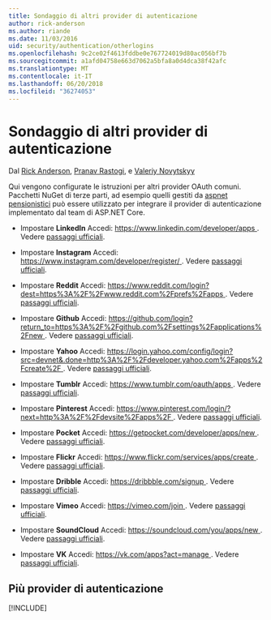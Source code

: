 ```yaml
---
title: Sondaggio di altri provider di autenticazione
author: rick-anderson
ms.author: riande
ms.date: 11/03/2016
uid: security/authentication/otherlogins
ms.openlocfilehash: 9c2ce02f4613fddbe0e767724019d80ac056bf7b
ms.sourcegitcommit: a1afd04758e663d7062a5bfa8a0d4dca38f42afc
ms.translationtype: MT
ms.contentlocale: it-IT
ms.lasthandoff: 06/20/2018
ms.locfileid: "36274053"
---
```

# <a name="short-survey-of-other-authentication-providers"></a>Sondaggio di altri provider di autenticazione

<a name="security-authentication-other-logins"></a>

Dal [Rick Anderson](https://twitter.com/RickAndMSFT), [Pranav Rastogi](https://github.com/rustd), e [Valeriy Novytskyy](https://github.com/01binary)

Qui vengono configurate le istruzioni per altri provider OAuth comuni. Pacchetti NuGet di terze parti, ad esempio quelli gestiti da [aspnet pensionistici](https://www.nuget.org/packages?q=owners%3Aaspnet-contrib+title%3AOAuth) può essere utilizzato per integrare il provider di autenticazione implementato dal team di ASP.NET Core.

* Impostare **LinkedIn** Accedi: [ https://www.linkedin.com/developer/apps ](https://www.linkedin.com/developer/apps). Vedere [passaggi ufficiali](https://developer.linkedin.com/docs/oauth2).

* Impostare **Instagram** Accedi: [ https://www.instagram.com/developer/register/ ](https://www.instagram.com/developer/register/). Vedere [passaggi ufficiali](https://www.instagram.com/developer/authentication/).

* Impostare **Reddit** Accedi: [ https://www.reddit.com/login?dest=https%3A%2F%2Fwww.reddit.com%2Fprefs%2Fapps ](https://www.reddit.com/login?dest=https%3A%2F%2Fwww.reddit.com%2Fprefs%2Fapps). Vedere [passaggi ufficiali](https://github.com/reddit/reddit/wiki/OAuth2-Quick-Start-Example).

* Impostare **Github** Accedi: [ https://github.com/login?return_to=https%3A%2F%2Fgithub.com%2Fsettings%2Fapplications%2Fnew ](https://github.com/login?return_to=https%3A%2F%2Fgithub.com%2Fsettings%2Fapplications%2Fnew). Vedere [passaggi ufficiali](https://developer.github.com/v3/oauth/).

* Impostare **Yahoo** Accedi: [ https://login.yahoo.com/config/login?src=devnet&.done=http%3A%2F%2Fdeveloper.yahoo.com%2Fapps%2Fcreate%2F ](https://login.yahoo.com/config/login?src=devnet&.done=http%3A%2F%2Fdeveloper.yahoo.com%2Fapps%2Fcreate%2F). Vedere [passaggi ufficiali](https://developer.yahoo.com/bbauth/user.html).

* Impostare **Tumblr** Accedi: [ https://www.tumblr.com/oauth/apps ](https://www.tumblr.com/oauth/apps). Vedere [passaggi ufficiali](https://www.tumblr.com/docs/api/v2#auth).

* Impostare **Pinterest** Accedi: [ https://www.pinterest.com/login/?next=http%3A%2F%2Fdevsite%2Fapps%2F ](https://www.pinterest.com/login/?next=http%3A%2F%2Fdevsite%2Fapps%2F). Vedere [passaggi ufficiali](https://developers.pinterest.com/docs/api/overview/?).

* Impostare **Pocket** Accedi: [ https://getpocket.com/developer/apps/new ](https://getpocket.com/developer/apps/new). Vedere [passaggi ufficiali](https://getpocket.com/developer/docs/authentication).

* Impostare **Flickr** Accedi: [ https://www.flickr.com/services/apps/create ](https://www.flickr.com/services/apps/create). Vedere [passaggi ufficiali](https://www.flickr.com/services/api/auth.oauth.html).

* Impostare **Dribble** Accedi: [ https://dribbble.com/signup ](https://dribbble.com/signup). Vedere [passaggi ufficiali](http://developer.dribbble.com/v1/oauth/).

* Impostare **Vimeo** Accedi: [ https://vimeo.com/join ](https://vimeo.com/join). Vedere [passaggi ufficiali](https://developer.vimeo.com/api/authentication).

* Impostare **SoundCloud** Accedi: [ https://soundcloud.com/you/apps/new ](https://soundcloud.com/you/apps/new). Vedere [passaggi ufficiali](https://developers.soundcloud.com/blog/we-love-oauth-2).

* Impostare **VK** Accedi: [ https://vk.com/apps?act=manage ](https://vk.com/apps?act=manage). Vedere [passaggi ufficiali](https://vk.com/pages?oid=-17680044&p=Authorizing_Sites).

## <a name="multiple-authentication-providers"></a>Più provider di autenticazione

[!INCLUDE[](~/includes/chain-auth-providers.md)]
